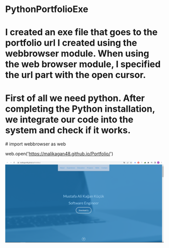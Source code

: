 # PythonPortfolioExe
<p>

# I created an exe file that goes to the portfolio url I created using the webbrowser module. When using the web browser module, I specified the url part with the open cursor.
  
</p>
<p>
  
# First of all we need python.  After completing the Python installation, we integrate our code into the system and check if it works.

</p>
<p>
# import webbrowser as web

web.open('https://malikagan48.github.io/Portfolio/')



</p>
<img src="https://github.com/malikagan48/PythonPortfolio/blob/main/Images/16.PNG" width="auto">


